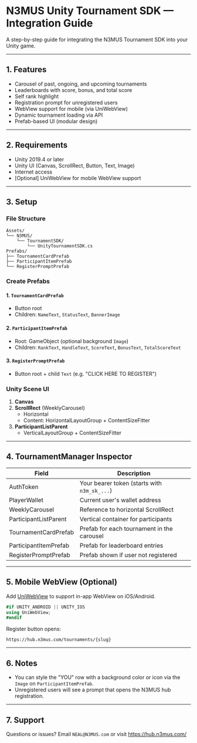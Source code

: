 
# N3MUS Unity Tournament SDK — Integration Guide

A step-by-step guide for integrating the N3MUS Tournament SDK into your Unity game.

---

## 1. Features

- Carousel of past, ongoing, and upcoming tournaments
- Leaderboards with score, bonus, and total score
- Self rank highlight
- Registration prompt for unregistered users
- WebView support for mobile (via UniWebView)
- Dynamic tournament loading via API
- Prefab-based UI (modular design)

---

## 2. Requirements

- Unity 2019.4 or later
- Unity UI (Canvas, ScrollRect, Button, Text, Image)
- Internet access
- [Optional] UniWebView for mobile WebView support

---

## 3. Setup

### File Structure
```
Assets/
└── N3MUS/
    └── TournamentSDK/
        └── UnityTournamentSDK.cs
Prefabs/
├── TournamentCardPrefab
├── ParticipantItemPrefab
└── RegisterPromptPrefab
```

### Create Prefabs

#### 1. `TournamentCardPrefab`
- Button root
- Children: `NameText`, `StatusText`, `BannerImage`

#### 2. `ParticipantItemPrefab`
- Root: GameObject (optional background `Image`)
- Children: `RankText`, `HandleText`, `ScoreText`, `BonusText`, `TotalScoreText`

#### 3. `RegisterPromptPrefab`
- Button root + child `Text` (e.g. "CLICK HERE TO REGISTER")

### Unity Scene UI

1. **Canvas**
2. **ScrollRect** (WeeklyCarousel)
   - Horizontal
   - Content: HorizontalLayoutGroup + ContentSizeFitter
3. **ParticipantListParent**
   - VerticalLayoutGroup + ContentSizeFitter

---

## 4. TournamentManager Inspector

| Field | Description |
|-------|-------------|
| AuthToken | Your bearer token (starts with `n3m_sk_...`) |
| PlayerWallet | Current user's wallet address |
| WeeklyCarousel | Reference to horizontal ScrollRect |
| ParticipantListParent | Vertical container for participants |
| TournamentCardPrefab | Prefab for each tournament in the carousel |
| ParticipantItemPrefab | Prefab for leaderboard entries |
| RegisterPromptPrefab | Prefab shown if user not registered |

---

## 5. Mobile WebView (Optional)

Add [UniWebView](https://uniwebview.com/) to support in-app WebView on iOS/Android.

```csharp
#if UNITY_ANDROID || UNITY_IOS
using UniWebView;
#endif
```

Register button opens:

```url
https://hub.n3mus.com/tournaments/{slug}
```

---

## 6. Notes

- You can style the "YOU" row with a background color or icon via the `Image` on `ParticipantItemPrefab`.
- Unregistered users will see a prompt that opens the N3MUS hub registration.

---

## 7. Support

Questions or issues? Email `NEAL@N3MUS.com` or visit https://hub.n3mus.com/
